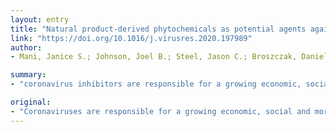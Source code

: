 ```yaml
---
layout: entry
title: "Natural product-derived phytochemicals as potential agents against coronaviruses: a review"
link: "https://doi.org/10.1016/j.virusres.2020.197989"
author:
- Mani, Janice S.; Johnson, Joel B.; Steel, Jason C.; Broszczak, Daniel A.; Neilsen, Paul M.; Walsh, Kerry B.; Naiker, Mani

summary:
- "coronavirus inhibitors are responsible for a growing economic, social and mortality burden. Coronaviruses are the causative agent of diseases such as severe acute respiratory syndrome (SARS), MERS, avian infectious bronchitis virus (IBV) and COVID-19. There is a lack of effective antiviral agents for many coronaviral strains. The majority of publications focussed on polar compounds."

original:
- "Coronaviruses are responsible for a growing economic, social and mortality burden, as the causative agent of diseases such as severe acute respiratory syndrome (SARS), Middle East respiratory syndrome (MERS), avian infectious bronchitis virus (IBV) and COVID-19. However, there is a lack of effective antiviral agents for many coronavirus strains. Naturally existing compounds provide a wealth of chemical diversity, including antiviral activity, and thus may have utility as therapeutic agents against coronaviral infections. The PubMed database was searched for papers including the keywords coronavirus, SARS or MERS, as well as traditional medicine, herbal, remedy or plants, with 55 primary research articles identified. The overwhelming majority of publications focussed on polar compounds. Compounds that show promise for the inhibition of coronavirus in humans include scutellarein, silvestrol, tryptanthrin, saikosaponin B2, quercetin, myricetin, caffeic acid, psoralidin, isobavachalcone, and lectins such as griffithsin. Other compounds such as lycorine may be suitable if a therapeutic level of antiviral activity can be achieved without exceeding toxic plasma concentrations. It was noted that the most promising small molecules identified as coronavirus inhibitors contained a conjugated fused ring structure with the majority being classified as being polyphenols."
---
```


